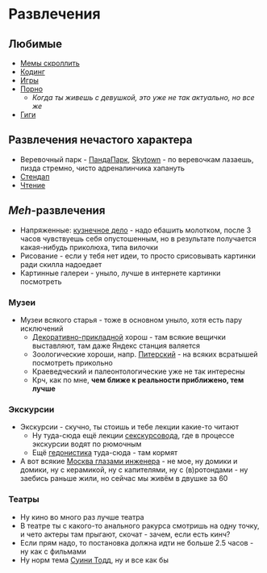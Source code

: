# Развлечения

## Любимые

- [Мемы скроллить](Memes/index.md)
- [Кодинг](../../c/MVP.md)
- [Игры](Games/index.md)
- [Порно](Porn.md)
    - _Когда ты живешь с девушкой, это уже не так актуально, но все же_
- [Гиги](Music/Gigs.md)

## Развлечения нечастого характера

- Веревочный парк - [ПандаПарк](https://pandapark.org/), [Skytown](https://www.skytown.pro/) - по веревочкам лазаешь,
  пизда стремно, чисто адреналинчика хапануть
- [Стендап](Standup.md)
- [Чтение](./Reading/index.md)

## _Meh_-развлечения

- Напряженные: [кузнечное дело](https://xn--1-ntbin2a8e.xn--p1ai/) - надо ебашить молотком, после 3 часов чувствуешь
  себя опустошенным, но в результате получается какая-нибудь приколюха, типа вилочки
- Рисование - если у тебя нет идеи, то просто срисовывать картинки ради скилла надоедает
- Картинные галереи - уныло, лучше в интернете картинки посмотреть

### Музеи

- Музеи всякого старья - тоже в основном уныло, хотя есть пару исключений
    - [Декоративно-прикладной](https://damuseum.ru/) хорош - там всякие вещички выставляют, там даже Яндекс станция
      валяется
    - Зоологические хороши, напр. [Питерский](https://www.zin.ru/museum/) - на всяких всратышей посмотреть прикольно
    - Краеведческий и палеонтологические уже не так интересны
    - Крч, как по мне, **чем ближе к реальности приближено, тем лучше**

### Экскурсии

- Экскурсии - скучно, ты стоишь и тебе лекции какие-то читают
    - Ну туда-сюда ещё лекции [секскурсовода](https://t.me/manyasexcursovod), где в процессе экскурсии водят по рюмочным
    - Ещё [гедонистика](https://www.gedonistica.ru/) туда-сюда - там кормят
- А вот всякие [Москва глазами инженера](https://engineer-history.ru/) - не мое, ну домики и домики, ну с керамикой, ну
  с капителями, ну с (в)ротондами
  \- ну заебись раньше жили, но сейчас мы живём в двушке за 60

### Театры

- Ну кино во много раз лучше театра
- В театре ты с какого-то анального ракурса смотришь на одну точку, и чето актеры там прыгают, скочат - зачем, если есть
  кинч?
- Если прям надо, то постановка должна идти не больше 2.5 часов - ну как с фильмами
- Ну норм тема [Суини Тодд](https://tagankateatr.ru/repertuar/suinii-todd), ну и все как бы 

